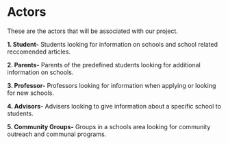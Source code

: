 # Actors
These are the actors that will be associated with our project.

**1. Student-** Students looking for information on schools and school related reccomended articles.

**2. Parents-** Parents of the predefined students looking for additional information on schools.

**3. Professor-** Professors looking for information when applying or looking for new schools.

**4. Advisors-** Advisers looking to give information about a specific school to students.

**5. Community Groups-** Groups in a schools area looking for community outreach and communal programs.

